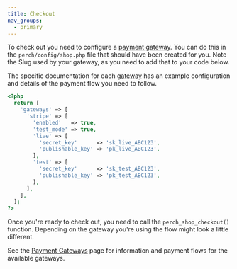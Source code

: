 ```yaml
---
title: Checkout
nav_groups:
  - primary
---
```


To check out you need to configure a [payment gateway](/addons/shop/gateways/). You can do this in the `perch/config/shop.php` file that should have been created for you. Note the Slug used by your gateway, as you need to add that to your code below.

The specific documentation for each [gateway](/addons/shop/gateways/) has an example configuration and details of the payment flow you need to follow.

```php
<?php
  return [
    'gateways' => [
      'stripe' => [
        'enabled'   => true,
        'test_mode' => true,
        'live' => [
          'secret_key'      => 'sk_live_ABC123',
          'publishable_key' => 'pk_live_ABC123',
        ],
        'test' => [
          'secret_key'      => 'sk_test_ABC123',
          'publishable_key' => 'pk_test_ABC123',
        ],
      ],
    ],
  ];
?>
```

Once you're ready to check out, you need to call the `perch_shop_checkout()` function. Depending on the gateway you're using the flow might look a little different.

See the [Payment Gateways](/addons/shop/gateways/) page for information and payment flows for the available gateways.
